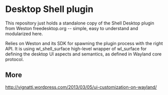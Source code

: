 # Desktop Shell plugin

This repository just holds a standalone copy of the Shell Desktop plugin from
Weston freedesktop.org -- simple, easy to understand and modularized here.

Relies on Weston and its SDK for spawning the plugin process with the right
API. It is using wl_shell_surface high-level wrapper of wl_surface for
defining the desktop UI aspects and semantics, as defined in Wayland core
protocol.

## More

http://vignatti.wordpress.com/2013/03/05/ui-customization-on-wayland/
